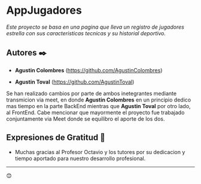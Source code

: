 # AppJugadores

_Este proyecto se basa en una pagina que lleva un registro de jugadores estrella con sus caracteristicas tecnicas y su historial deportivo._

## Autores ✒️
* **Agustin Colombres** (https://github.com/AgustinColombres)

* **Agustin Toval** (https://github.com/AgustinToval)

Se han realizado cambios por parte de ambos inetegrantes mediante transmicion via meet, en donde **Agustin Colombres** en un principio dedico mas tiempo en la parte BackEnd mientras que **Agustin Toval** por otro lado, al FrontEnd. Cabe mencionar que mayormente el proyecto fue trabajado conjuntamente via Meet donde se equilibro el aporte de los dos.

## Expresiones de Gratitud 🎁

* Muchas gracias al Profesor Octavio y los tutores por su dedicacion y tiempo aportado para nuestro desarrollo profesional. 

---
😊
